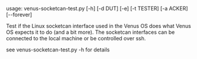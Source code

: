 usage: venus-socketcan-test.py [-h] [-d DUT] [-e] [-t TESTER] [-a ACKER]
                               [--forever]

Test if the Linux socketcan interface used in the Venus OS does what
Venus OS expects it to do (and a bit more). The socketcan interfaces
can be connected to the local machine or be controlled over ssh.

see venus-socketcan-test.py -h for details
